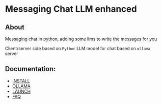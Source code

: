 # Messaging Chat LLM enhanced

## About
Messaging chat in python, adding some llms to write the messages for you 

Client/server side based on `Python`
LLM model for chat based on `ollama` server

## Documentation:
- [INSTALL](https://github.com/mfranzon/message-chat-llm/blob/main/docs/INSTALL.md)
- [OLLAMA](https://github.com/mfranzon/message-chat-llm/blob/main/docs/OLLAMA.md)
- [LAUNCH](https://github.com/mfranzon/message-chat-llm/blob/main/docs/LAUNCH.md)
- [FAQ](https://github.com/mfranzon/message-chat-llm/blob/main/docs/FAQ.md)

